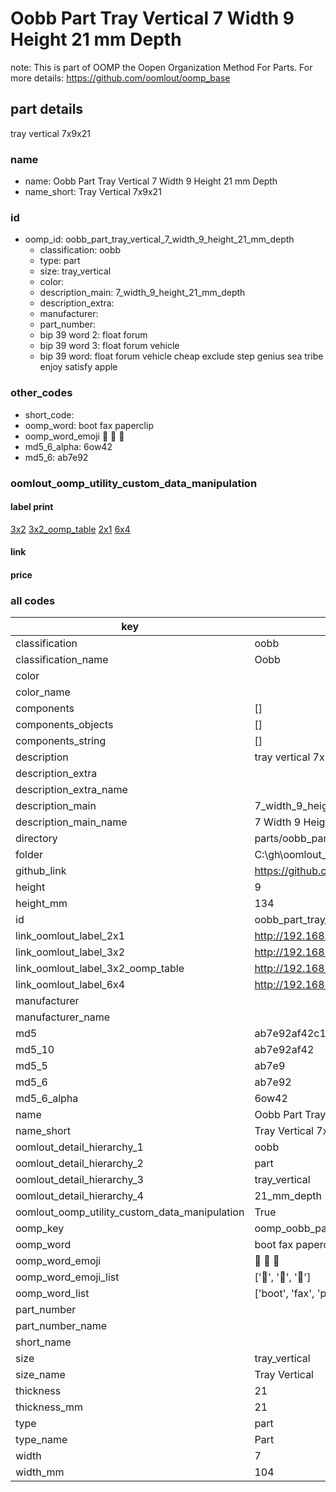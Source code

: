 # Oobb Part Tray Vertical 7 Width 9 Height 21 mm Depth  

note: This is part of OOMP the Oopen Organization Method For Parts. For more details: https://github.com/oomlout/oomp_base

##  part details
  



tray vertical 7x9x21



### name
* name: Oobb Part Tray Vertical 7 Width 9 Height 21 mm Depth
* name_short: Tray Vertical 7x9x21 
### id
* oomp_id: oobb_part_tray_vertical_7_width_9_height_21_mm_depth
  * classification: oobb
  * type: part
  * size: tray_vertical
  * color: 
  * description_main: 7_width_9_height_21_mm_depth
  * description_extra: 
  * manufacturer: 
  * part_number: 
  * bip 39 word 2: float forum
  * bip 39 word 3: float forum vehicle
  * bip 39 word: float forum vehicle cheap exclude step genius sea tribe enjoy satisfy apple

### other_codes
* short_code: 
* oomp_word: boot fax paperclip
* oomp_word_emoji :boot: :fax: :paperclip:
* md5_6_alpha: 6ow42
* md5_6: ab7e92






### oomlout_oomp_utility_custom_data_manipulation
#### label print
[3x2](http://192.168.1.245:1112/?label=oomp%206ow42)
[3x2_oomp_table](http://192.168.1.108:1112/?label=oomp%206ow42)
[2x1](http://192.168.1.242:1112/?label=oomp%206ow42)
[6x4](http://192.168.1.55:1112/?label=oomp%206ow42)    

#### link

                              

#### price







### all codes 
| key | value |  
| --- | --- |  
| classification | oobb |  
| classification_name | Oobb |  
| color |  |  
| color_name |  |  
| components | [] |  
| components_objects | [] |  
| components_string | [] |  
| description | tray vertical 7x9x21 |  
| description_extra |  |  
| description_extra_name |  |  
| description_main | 7_width_9_height_21_mm_depth |  
| description_main_name | 7 Width 9 Height 21 mm Depth |  
| directory | parts/oobb_part_tray_vertical_7_width_9_height_21_mm_depth |  
| folder | C:\gh\oomlout_oobb_version_4_generated_parts\parts\oobb_part_tray_vertical_7_width_9_height_21_mm_depth |  
| github_link | https://github.com/oomlout/oomlout_oomp_part_src/tree/main/parts/oobb_part_tray_vertical_7_width_9_height_21_mm_depth |  
| height | 9 |  
| height_mm | 134 |  
| id | oobb_part_tray_vertical_7_width_9_height_21_mm_depth |  
| link_oomlout_label_2x1 | http://192.168.1.242:1112/?label=oomp%206ow42 |  
| link_oomlout_label_3x2 | http://192.168.1.245:1112/?label=oomp%206ow42 |  
| link_oomlout_label_3x2_oomp_table | http://192.168.1.108:1112/?label=oomp%206ow42 |  
| link_oomlout_label_6x4 | http://192.168.1.55:1112/?label=oomp%206ow42 |  
| manufacturer |  |  
| manufacturer_name |  |  
| md5 | ab7e92af42c1ec1f55a7726fe3d6eac9 |  
| md5_10 | ab7e92af42 |  
| md5_5 | ab7e9 |  
| md5_6 | ab7e92 |  
| md5_6_alpha | 6ow42 |  
| name | Oobb Part Tray Vertical 7 Width 9 Height 21 mm Depth |  
| name_short | Tray Vertical 7x9x21  |  
| oomlout_detail_hierarchy_1 | oobb |  
| oomlout_detail_hierarchy_2 | part |  
| oomlout_detail_hierarchy_3 | tray_vertical |  
| oomlout_detail_hierarchy_4 | 21_mm_depth |  
| oomlout_oomp_utility_custom_data_manipulation | True |  
| oomp_key | oomp_oobb_part_tray_vertical_7_width_9_height_21_mm_depth |  
| oomp_word | boot fax paperclip |  
| oomp_word_emoji | :boot: :fax: :paperclip: |  
| oomp_word_emoji_list | [':boot:', ':fax:', ':paperclip:'] |  
| oomp_word_list | ['boot', 'fax', 'paperclip'] |  
| part_number |  |  
| part_number_name |  |  
| short_name |  |  
| size | tray_vertical |  
| size_name | Tray Vertical |  
| thickness | 21 |  
| thickness_mm | 21 |  
| type | part |  
| type_name | Part |  
| width | 7 |  
| width_mm | 104 |  
